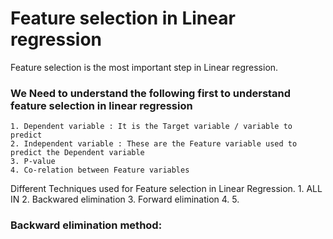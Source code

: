 # Feature selection in Linear regression

Feature selection is the most important step in Linear regression.


### We Need to understand the following first to understand feature selection in linear regression
    1. Dependent variable : It is the Target variable / variable to predict
    2. Independent variable : These are the Feature variable used to predict the Dependent variable
    3. P-value
    4. Co-relation between Feature variables
    
Different Techniques used for Feature selection in Linear Regression.
    1. ALL IN
    2. Backwared elimination
    3. Forward elimination
    4.
    5.

### Backward elimination method:




    
